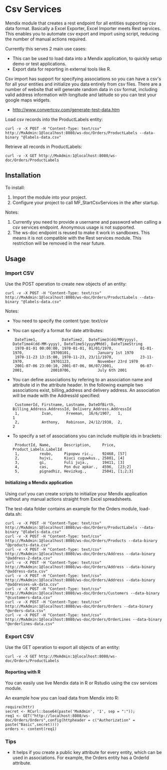 # Csv Services

Mendix module that creates a rest endpoint for all entities supporting csv data format. Basically a Excel Exporter, Excel Importer meets Rest services. This enables you to automate csv export and import using script, reducing the number of manual actions required.

Currently this serves 2 main use cases:

 * This can be used to load data into a Mendix application, to quickly setup demo or test applications. 
 * Export data for reporting in external tools like R.

Csv import has support for specifying associations so you can have a csv's for all your entities and initialize you data entirely from csv files. 
There are a number of website that will generate random data in csv format, including valid address information with longitude and latitude so you can test your google maps widgets.

 * http://www.convertcsv.com/generate-test-data.htm

Load csv records into the ProductLabels entity:

    curl -v -X POST -H "Content-Type: text/csv" http://MxAdmin:1@localhost:8080/ws-doc/Orders/ProductLabels --data-binary "@labels-data.csv"

Retrieve all records in ProductLabels:

    curl -v -X GET http://MxAdmin:1@localhost:8080/ws-doc/Orders/ProductLabels

## Installation

To install:

 1. Import the module into your project.
 2. Configure your project to call MF_StartCsvServices in the after startup.

Notes:

 1. Currently you need to provide a username and password when calling a csv services endpoint. Anonymous usage is not supported.
 2. The ws-doc endpoint is reused to make it work in sandboxes. This means it is not compatible with the Rest services module. This restriction will be removed in the near future.
 
## Usage

### Import CSV

Use the POST operation to create new objects of an entity:

    curl -v -X POST -H "Content-Type: text/csv" http://MxAdmin:1@localhost:8080/ws-doc/Orders/ProductLabels --data-binary "@labels-data.csv"

Notes:

 * You need to specify the content type: text/csv
 * You can specify a format for date attributes:
 
        DateTime1,           DateTime2,  DateTime3(dd/MM/yyyy), DateTime4(dd-MM-yyyy), DateTime5(yyyyMMdd), DateTimeString
        1970-01-01 00:00:00, 1970-01-01, 01/01/1970,            01-01-1970,            19700101,            January 1st 1970
        1970-11-23 13:15:00, 1970-11-23, 23/11/1970,            23-11-1970,            19701123,            November 23rd 1970
        2001-07-06 23:00:10, 2001-07-06, 06/07/2001,            06-07-2001,            20010706,            July 6th 2001
 
 * You can define associations by refering to an association name and attribute id in the attribute header. In the following example two associations exist, billing_address and delivery address. An association will be made with the AddressId specified:
 
        CustomerId, Firstname, Lastname, DateOfBirth, Billing_Address.AddressId, Delivery_Address.AddressId
        1,          Ivan,      Freeman,  16/6/1907,   1,                         1
        2,          Anthony,   Robinson, 24/12/1938,  2,                         2

 * To specify a set of associations you can include multiple ids in brackets:
 
        ProductId, Name,      Description,     Price, Product_Labels.LabelId
        1,         reubo,     Pipopwu ric.,    92468, [57]
        2,         hujvi,     Kiuci cuguwkus., 25801, [4]
        3,         gi,        Fuli juja.,      19411, [3]
        4,         cas,       Pon duz apkar.,  4596,  [23;2]
        5,         pignadhiz, Hevizkug.,       25041, [1;2;3]

#### Initializing a Mendix application
 
Using curl you can create scripts to initialize your Mendix application without any manual actions straight from Excel spreadsheets.

The test-data folder contains an example for the Orders module, load-data.sh:

    curl -v -X POST -H "Content-Type: text/csv" http://MxAdmin:1@localhost:8080/ws-doc/Orders/ProductLabels --data-binary "@labels-data.csv"
    curl -v -X POST -H "Content-Type: text/csv" http://MxAdmin:1@localhost:8080/ws-doc/Orders/Products --data-binary "@products-data.csv"
    curl -v -X POST -H "Content-Type: text/csv" http://MxAdmin:1@localhost:8080/ws-doc/Orders/Address --data-binary "@address-2-data.csv"
    curl -v -X POST -H "Content-Type: text/csv" http://MxAdmin:1@localhost:8080/ws-doc/Orders/Address --data-binary "@address-data.csv"
    curl -v -X POST -H "Content-Type: text/csv" http://MxAdmin:1@localhost:8080/ws-doc/Orders/Address --data-binary "@addresses-uk-data.csv"
    curl -v -X POST -H "Content-Type: text/csv" http://MxAdmin:1@localhost:8080/ws-doc/Orders/Customers --data-binary "@customers-data.csv"
    curl -v -X POST -H "Content-Type: text/csv" http://MxAdmin:1@localhost:8080/ws-doc/Orders/Orders --data-binary "@orders-data.csv"
    curl -v -X POST -H "Content-Type: text/csv" http://MxAdmin:1@localhost:8080/ws-doc/Orders/OrderLines --data-binary "@orderlines-data.csv"

### Export CSV

Use the GET operation to export all objects of an entity:

    curl -v -X GET http://MxAdmin:1@localhost:8080/ws-doc/Orders/ProductLabels

#### Reporting with R

You can easily use live Mendix data in R or Rstudio using the csv services module.

An example how you can load data from Mendix into R:

    require(httr)
    secret <- RCurl::base64(paste('MxAdmin', '1', sep = ":"));
    req1 <- GET("http://localhost:8080/ws-doc/Orders/Orders",config(httpheader = c("Authorization" = paste("Basic",secret))))
    orders <- content(req1)

### Tips

* It helps if you create a public key attribute for every entity, which can be used in associations. For example, the Orders entity has a OrderId attribute.